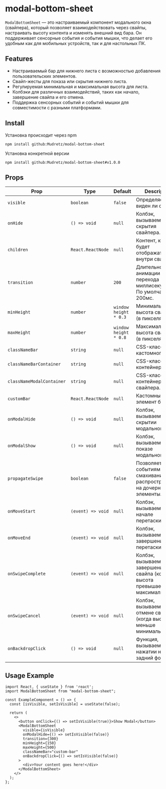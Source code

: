 # modal-bottom-sheet

`ModalBottomSheet` — это настраиваемый компонент модального окна (свайпера), который позволяет взаимодействовать через свайпы, настраивать высоту контента и изменять внешний вид бара. Он поддерживает сенсорные события и события мышки, что делает его удобным как для мобильных устройств, так и для настольных ПК.

## Features

- Настраиваемый бар для нижнего листа с возможностью добавления пользовательских элементов.
- Свайп-жесты для показа или скрытия нижнего листа.
- Регулируемая минимальная и максимальная высота для листа.
- Колбэки для различных взаимодействий, таких как начало, завершение свайпа и его отмена.
- Поддержка сенсорных событий и событий мышки для совместимости с разными платформами.

## Install

Установка происходит через npm
```
npm install github:Mudretz/modal-bottom-sheet
```
Установка конкретной версии
```
npm install github:Mudretz/modal-bottom-sheet#v1.0.0
```

## Props

| Prop                      | Type                                                | Default               | Description                                                                 |
| ------------------------- | --------------------------------------------------- | --------------------- | --------------------------------------------------------------------------- |
| `visible`                 | `boolean`                                           | `false`               | Определяет, виден ли свайпер.                                               |
| `onHide`                  | `() => void`                                        | `null`                | Колбэк, вызываемый для скрытия свайпера.                                    |
| `children`                | `React.ReactNode`                                   | `null`                | Контент, который будет отображаться внутри свайпера.                        |
| `transition`              | `number`                                            | `200`                 | Длительность анимации перехода (в миллисекундах). По умолчанию 200мс.       |
| `minHeight`               | `number`                                            | `window height * 0.3` | Минимальная высота свайпера (в пикселях).                                   |
| `maxHeight`               | `number`                                            | `window height * 0.8` | Максимальная высота свайпера (в пикселях).                                  |
| `classNameBar`            | `string`                                            | `null`                | CSS-класс для кастомного бара.                                              |
| `classNameBarContainer`   | `string`                                            | `null`                | CSS-класс для контейнера бара.                                              |
| `classNameModalContainer` | `string`                                            | `null`                | CSS-класс для контейнера свайпера.                                          |
| `customBar`               | `React.ReactNode`                                   | `null`                | Кастомный элемент бара.                                                     |
| `onModalHide`             | `() => void`                                        | `null`                | Колбэк, вызываемый при скрытии модального окна.                             |
| `onModalShow`             | `() => void`                                        | `null`                | Колбэк, вызываемый при показе модального окна.                              |
| `propagateSwipe`          | `boolean`                                           | `false`               | Позволяет событиям смахивания распространяться на дочерние элементы.        |
| `onMoveStart`             | `(event) => void` | `null`                | Колбэк, вызываемый при начале перетаскивания.                               |
| `onMoveEnd`               | `(event) => void` | `null`                | Колбэк, вызываемый при завершении перетаскивания.                           |
| `onSwipeComplete`         | `(event) => void` | `null`                | Колбэк, вызываемый при завершении свайпа (когда высота превышает максимальную). |
| `onSwipeCancel`           | `(event) => void` | `null`                | Колбэк, вызываемый при отмене свайпа (когда высота меньше минимальной).     |
| `onBackdropClick`         | `() => void`                                        | `null`                | Функция, вызываемая при нажатии на задний фон.                              |

## Usage Example

```tsx
import React, { useState } from 'react';
import ModalBottomSheet from "modal-bottom-sheet";

const ExampleComponent = () => {
  const [isVisible, setIsVisible] = useState(false);

  return (
    <>
      <button onClick={() => setIsVisible(true)}>Show Modal</button>
      <ModalBottomSheet
        visible={isVisible}
        onModalHide={() => setIsVisible(false)}
        transition={300}
        minHeight={150}
        maxHeight={500}
        classNameBar="custom-bar"
        onBackdropClick={() => setIsVisible(false)}
      >
        <div>Your content goes here!</div>
      </ModalBottomSheet>
    </>
  );
};
```